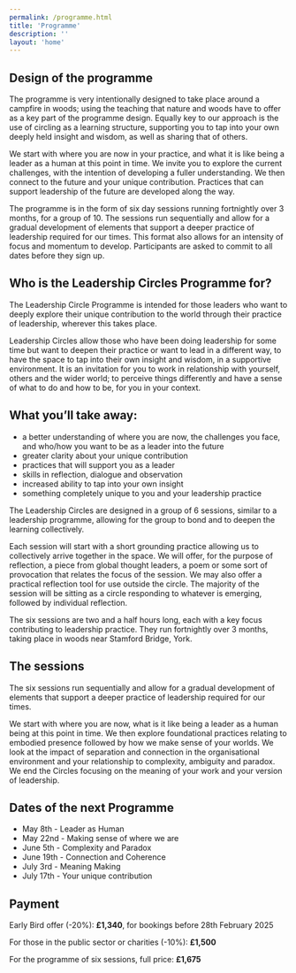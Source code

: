 ```yaml
---
permalink: /programme.html
title: 'Programme'
description: ''
layout: 'home'
---
```


<article class="full | wrapper cover-image cover-image-mountain-mist">
  <div class="section__inner region">
    <h1>Design of the programme</h1>
    <p>
      The programme is very intentionally designed to take place around a campfire in woods; using
      the teaching that nature and woods have to offer as a key part of the programme design. Equally
      key to our approach is the use of circling as a learning structure, supporting you to tap into your
      own deeply held insight and wisdom, as well as sharing that of others.
    </p>
    <p>
      We start with where you are now in your practice, and what it is like being a leader as a human at
      this point in time. We invite you to explore the current challenges, with the intention of
      developing a fuller understanding. We then connect to the future and your unique contribution.
      Practices that can support leadership of the future are developed along the way.
    </p>
    <p>
      The programme is in the form of six day sessions running fortnightly over 3 months, for a group
      of 10. The sessions run sequentially and allow for a gradual development of elements that
      support a deeper practice of leadership required for our times. This format also allows for an
      intensity of focus and momentum to develop. Participants are asked to commit to all dates
      before they sign up.
    </p>
  </div>
</article>

## Who is the Leadership Circles Programme for?

The Leadership Circle Programme is intended for those leaders who want to deeply explore their
unique contribution to the world through their practice of leadership, wherever this takes place.

Leadership Circles allow those who have been doing leadership for some time but want to
deepen their practice or want to lead in a different way, to have the space to tap into their own
insight and wisdom, in a supportive environment. It is an invitation for you to work in
relationship with yourself, others and the wider world; to perceive things differently and have a
sense of what to do and how to be, for you in your context.

## What you’ll take away:

- a better understanding of where you are now, the challenges you face, and who/how
  you want to be as a leader into the future
- greater clarity about your unique contribution
- practices that will support you as a leader
- skills in reflection, dialogue and observation
- increased ability to tap into your own insight
- something completely unique to you and your leadership practice

The Leadership Circles are designed in a group of 6 sessions, similar to a leadership programme, allowing for the group to bond and to deepen the learning collectively.

Each session will start with a short grounding practice allowing us to collectively arrive together in the space. We will offer, for the purpose of reflection, a piece from global thought leaders, a poem or some sort of provocation that relates the focus of the session. We may also offer a practical reflection tool for use outside the circle. The majority of the session will be sitting as a circle responding to whatever is emerging, followed by individual reflection.

The six sessions are two and a half hours long, each with a key focus contributing to leadership practice. They run fortnightly over 3 months, taking place in woods near Stamford Bridge, York.

## The sessions

The six sessions run sequentially and allow for a gradual development of elements that support a deeper practice of leadership required for our times.

We start with where you are now, what is it like being a leader as a human being at this point in time. We then explore foundational practices relating to embodied presence followed by how we make sense of your worlds. We look at the impact of separation and connection in the organisational environment and your relationship to complexity, ambiguity and paradox. We end the Circles focusing on the meaning of your work and your version of leadership.

<article class="full | wrapper cover-image cover-image-mountain-mist">
  <div class="section__inner region">
    <h2>Dates of the next Programme</h2>
     <p>
      <ul role="list">
        <li>May 8th - Leader as Human</li>
        <li>May 22nd - Making sense of where we are</li>
        <li>June 5th - Complexity and Paradox</li>
        <li>June 19th - Connection and Coherence</li>
        <li>July 3rd - Meaning Making</li>
        <li>July 17th - Your unique contribution</li>
      </ul>
      </p>
  </div>
</article>

## Payment

Early Bird offer (-20%): **£1,340**, for bookings before 28th February 2025

For those in the public sector or charities (-10%): **£1,500**

For the programme of six sessions, full price: **£1,675**
